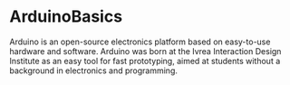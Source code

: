 # ArduinoBasics
Arduino is an open-source electronics platform based on easy-to-use hardware and software. Arduino was born at the Ivrea Interaction Design Institute as an easy tool for fast prototyping, aimed at students without a background in electronics and programming. 
